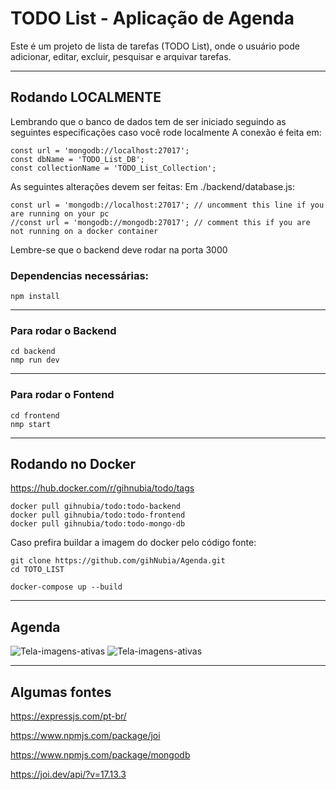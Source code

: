 # TODO List - Aplicação de Agenda

Este é um projeto de lista de tarefas (TODO List), onde o usuário pode adicionar, editar, excluir, pesquisar e arquivar tarefas.

------

## Rodando LOCALMENTE

Lembrando que o banco de dados tem de ser iniciado seguindo as seguintes especificações caso você rode localmente
A conexão é feita em:

```
const url = 'mongodb://localhost:27017';
const dbName = 'TODO_List_DB';
const collectionName = 'TODO_List_Collection';
``` 

As seguintes alterações devem ser feitas:
Em ./backend/database.js:
```
const url = 'mongodb://localhost:27017'; // uncomment this line if you are running on your pc
//const url = 'mongodb://mongodb:27017'; // comment this if you are not running on a docker container
```

Lembre-se que o backend deve rodar na porta 3000

### Dependencias necessárias:
``` 
npm install 
``` 
---

### Para rodar o Backend
```
cd backend
nmp run dev 
```
----
### Para rodar o Fontend

```
cd frontend
nmp start
```
----
## Rodando no Docker
https://hub.docker.com/r/gihnubia/todo/tags

```
docker pull gihnubia/todo:todo-backend
docker pull gihnubia/todo:todo-frontend
docker pull gihnubia/todo:todo-mongo-db
```
Caso prefira buildar a imagem do docker pelo código fonte:

```
git clone https://github.com/gihNubia/Agenda.git
cd TOTO_LIST

docker-compose up --build
```
----
## Agenda 
![Tela-imagens-ativas](Tela-tarefas-ativas.png)
![Tela-imagens-ativas](Tela-tarefas-arquivadas.png)

----
## Algumas fontes

https://expressjs.com/pt-br/

https://www.npmjs.com/package/joi

https://www.npmjs.com/package/mongodb

https://joi.dev/api/?v=17.13.3

